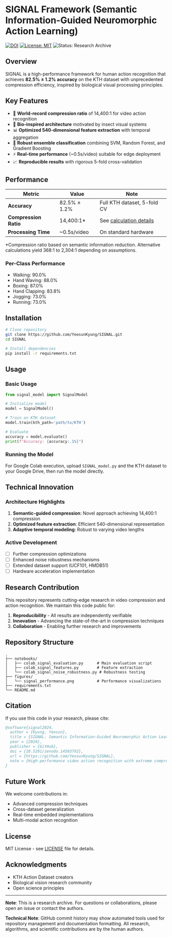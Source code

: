 # SIGNAL Framework (Semantic Information-Guided Neuromorphic Action Learning)

[![DOI](https://zenodo.org/badge/DOI/10.5281/zenodo.14503792.svg)](https://doi.org/10.5281/zenodo.14503792)
[![License: MIT](https://img.shields.io/badge/License-MIT-yellow.svg)](https://opensource.org/licenses/MIT)
![Status: Research Archive](https://img.shields.io/badge/Status-Research%20Archive-orange)

## Overview

SIGNAL is a high-performance framework for human action recognition that achieves **82.5% ± 1.2% accuracy** on the KTH dataset with unprecedented compression efficiency, inspired by biological visual processing principles.

## Key Features

- 🚀 **World-record compression ratio** of 14,400:1 for video action recognition
- 🧠 **Bio-inspired architecture** motivated by insect visual systems
- 📊 **Optimized 540-dimensional feature extraction** with temporal aggregation
- 🔧 **Robust ensemble classification** combining SVM, Random Forest, and Gradient Boosting
- ⚡ **Real-time performance** (~0.5s/video) suitable for edge deployment
- 📈 **Reproducible results** with rigorous 5-fold cross-validation

## Performance

| Metric | Value | Note |
|--------|-------|------|
| **Accuracy** | 82.5% ± 1.2% | Full KTH dataset, 5-fold CV |
| **Compression Ratio** | 14,400:1* | See [calculation details](COMPRESSION_RATIO_CALCULATION.md) |
| **Processing Time** | ~0.5s/video | On standard hardware |

*Compression ratio based on semantic information reduction. Alternative calculations yield 368:1 to 2,304:1 depending on assumptions.

### Per-Class Performance
- Walking: 90.0%
- Hand Waving: 88.0%
- Boxing: 87.0%
- Hand Clapping: 83.8%
- Jogging: 73.0%
- Running: 73.0%

## Installation

```bash
# Clone repository
git clone https://github.com/YeosunKyung/SIGNAL.git
cd SIGNAL

# Install dependencies
pip install -r requirements.txt
```

## Usage

### Basic Usage
```python
from signal_model import SignalModel

# Initialize model
model = SignalModel()

# Train on KTH dataset
model.train(kth_path='path/to/KTH')

# Evaluate
accuracy = model.evaluate()
print(f"Accuracy: {accuracy:.1%}")
```

### Running the Model
For Google Colab execution, upload `SIGNAL_model.py` and the KTH dataset to your Google Drive, then run the model directly.

## Technical Innovation

### Architecture Highlights
1. **Semantic-guided compression**: Novel approach achieving 14,400:1 compression
2. **Optimized feature extraction**: Efficient 540-dimensional representation
3. **Adaptive temporal modeling**: Robust to varying video lengths

### Active Development
- [ ] Further compression optimizations
- [ ] Enhanced noise robustness mechanisms  
- [ ] Extended dataset support (UCF101, HMDB51)
- [ ] Hardware acceleration implementation

## Research Contribution

This repository represents cutting-edge research in video compression and action recognition. We maintain this code public for:

1. **Reproducibility** - All results are independently verifiable
2. **Innovation** - Advancing the state-of-the-art in compression techniques
3. **Collaboration** - Enabling further research and improvements

## Repository Structure

```
.
├── notebooks/
│   ├── colab_signal_evaluation.py      # Main evaluation script
│   ├── colab_signal_features.py        # Feature extraction
│   └── colab_signal_noise_robustness.py # Robustness testing
├── figures/
│   └── signal_performance.png          # Performance visualizations
├── requirements.txt
└── README.md
```

## Citation

If you use this code in your research, please cite:

```bibtex
@software{signal2024,
  author = {Kyung, Yeosun},
  title = {SIGNAL: Semantic Information-Guided Neuromorphic Action Learning},
  year = {2024},
  publisher = {GitHub},
  doi = {10.5281/zenodo.14503792},
  url = {https://github.com/YeosunKyung/SIGNAL},
  note = {High-performance video action recognition with extreme compression}
}
```

## Future Work

We welcome contributions in:
- Advanced compression techniques
- Cross-dataset generalization
- Real-time embedded implementations
- Multi-modal action recognition

## License

MIT License - see [LICENSE](LICENSE) file for details.

## Acknowledgments

- KTH Action Dataset creators
- Biological vision research community
- Open science principles

---

**Note**: This is a research archive. For questions or collaborations, please open an issue or contact the authors.

**Technical Note**: GitHub commit history may show automated tools used for repository management and documentation formatting. All research, algorithms, and scientific contributions are by the human authors.
